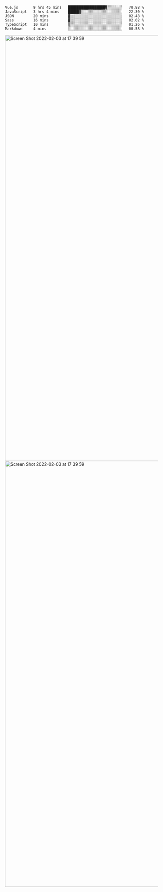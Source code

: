 <!--START_SECTION:waka-->

```text
Vue.js       9 hrs 45 mins   █████████████████▓░░░░░░░   70.88 %
JavaScript   3 hrs 4 mins    █████▓░░░░░░░░░░░░░░░░░░░   22.30 %
JSON         20 mins         ▓░░░░░░░░░░░░░░░░░░░░░░░░   02.48 %
Sass         16 mins         ▓░░░░░░░░░░░░░░░░░░░░░░░░   02.02 %
TypeScript   10 mins         ▒░░░░░░░░░░░░░░░░░░░░░░░░   01.26 %
Markdown     4 mins          ░░░░░░░░░░░░░░░░░░░░░░░░░   00.58 %
```

<!--END_SECTION:waka-->

<img width="1400" alt="Screen Shot 2022-02-03 at 17 39 59" src="https://user-images.githubusercontent.com/45716542/152387304-f2b60485-53a6-4f4b-a818-5cefb1b0c0ae.png">
<img width="1400" alt="Screen Shot 2022-02-03 at 17 39 59" src="https://user-images.githubusercontent.com/45716542/152387273-ea5cdf21-2a45-44da-8bef-00c1763b1d42.png">
